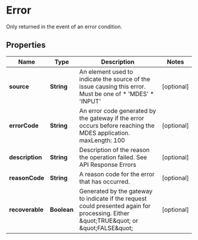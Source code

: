

# Error

Only returned in the event of an error condition.

## Properties

| Name | Type | Description | Notes |
|------------ | ------------- | ------------- | -------------|
|**source** | **String** | An element used to indicate the source of the issue causing this error. Must be one of  * &#39;MDES&#39;  * &#39;INPUT&#39;  |  [optional] |
|**errorCode** | **String** | An error code generated by the gateway if the error occurs before reaching the MDES application. maxLength: 100  |  [optional] |
|**description** | **String** | Description of the reason the operation failed. See API Response Errors  |  [optional] |
|**reasonCode** | **String** | A reason code for the error that has occurred.  |  [optional] |
|**recoverable** | **Boolean** | Generated by the gateway to indicate if the request could presented again for processing. Either \&quot;TRUE\&quot; or \&quot;FALSE\&quot;  |  [optional] |



